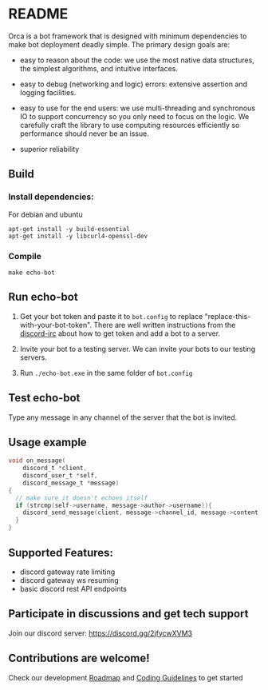 # README

Orca is a bot framework that is designed with minimum dependencies to
make bot deployment deadly simple.  The primary design goals are:

- easy to reason about the code: we use the most native data structures,
   the simplest algorithms, and intuitive interfaces.

- easy to debug (networking and logic) errors: extensive assertion 
  and logging facilities.

- easy to use for the end users: we use multi-threading and
  synchronous IO to support concurrency so you only need to focus on
  the logic.  We carefully craft the library to use computing
  resources efficiently so performance should never be an issue.

- superior reliability

## Build
### Install dependencies:
For debian and ubuntu
```
apt-get install -y build-essential
apt-get install -y libcurl4-openssl-dev
```

### Compile
```
make echo-bot
```

## Run echo-bot
1. Get your bot token and paste it to `bot.config` to
   replace "replace-this-with-your-bot-token". There are 
   well written instructions from the [discord-irc](https://github.com/reactiflux/discord-irc/wiki/Creating-a-discord-bot-&-getting-a-token) about 
   how to get token and add a bot to a server.
   
2. Invite your bot to a testing server. We can invite your bots
   to our testing servers. 

3. Run `./echo-bot.exe` in the same folder of `bot.config`

## Test echo-bot
Type any message in any channel of the server that the bot is invited.


## Usage example
```c
void on_message(
    discord_t *client,
    discord_user_t *self,
    discord_message_t *message)
{
  // make sure it doesn't echoes itself
  if (strcmp(self->username, message->author->username)){
    discord_send_message(client, message->channel_id, message->content);
  }
}
```

## Supported Features:
  - discord gateway rate limiting
  - discord gateway ws resuming
  - basic discord rest API endpoints
  
## Participate in discussions and get tech support
Join our discord server: https://discord.gg/2jfycwXVM3

## Contributions are welcome!
Check our development [Roadmap](ROADMAP.md) and [Coding Guidelines](CODING_GUIDELINES.md) to get started

